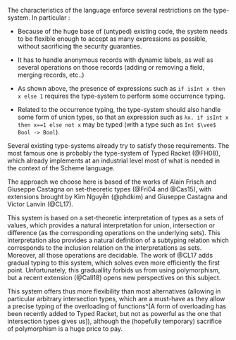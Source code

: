 The characteristics of the language enforce several restrictions on the
type-system. In particular :

- Because of the huge base of (untyped) existing code, the system needs to be
  flexible enough to accept as many expressions as possible, without
  sacrificing the security guaranties.

- It has to handle anonymous records with dynamic labels, as well as several
  operations on those records (adding or removing a field, merging records,
  etc..)

- As shown above, the presence of expressions such as `if isInt x then x else 1`
  requires the type-system to perform some occurrence typing.

- Related to the occurrence typing, the type-system should also handle some
  form of union types, so that an expression such as
  `λx. if isInt x then x==1 else not x` may be typed (with a type such as
  `Int $\vee$ Bool -> Bool`).

Several existing type-systems already try to satisfy those requirements.
The most famous one is probably the type-system of Typed Racket (@FH08), which
already implements at an industrial level most of what is needed in the context
of the Scheme language.

The approach we choose here is based of the works of Alain Frisch and Giuseppe
Castagna on set-theoretic types (@Fri04 and @Cas15), with extensions brought by
Kim Nguyễn (@phdkim) and Giuseppe Castagna and Victor Lanvin (@CL17).

This system is based on a set-theoretic interpretation of types as a sets of
values, which provides a natural interpretation for union, intersection or
difference (as the corresponding operations on the underlying sets).
This interpretation also provides a natural definition of a subtyping relation
which corresponds to the inclusion relation on the interpretations as sets.
Moreover, all those operations are decidable.
The work of @CL17 adds gradual typing to this system, which solves even more
efficiently the first point. Unfortunately, this graduallity forbids us from
using polymorphism, but a recent extension (@Call18) opens new perspectives on
this subject.

This system offers thus more flexibility than most alternatives (allowing in
particular arbitrary intersection types, which are a must-have as they allow
a precise typing of the overloading of functions^[A form of overloading has
been recently added to Typed Racket, but not as powerful as the one that
intersection types gives us]), although the (hopefully temporary) sacrifice of
polymorphism is a huge price to pay.

